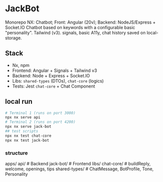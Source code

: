 # JackBot

Monorepo NX: Chatbot; Front: Angular (20v); Backend: NodeJS/Express + Socket.IO
Chatbot based on keywords with a configurable basic "personality".
Tailwind (v3). signals, basic A11y, chat history saved on local-storage.

## Stack
- Nx, npm
- Frontend: Angular + Signals + Tailwind v3
- Backend: Node + Express + Socket.IO
- Libs: `shared-types` (DTOs), `chat-core` (logics)
- Tests: Jest `chat-core` + Chat Component

## local run
```bash
# Terminal 1 (runs on port 3000)
npx nx serve api
# Terminal 2 (runs on port 4200)
npx nx serve jack-bot
## test scripts
npx nx test chat-core
npx nx test jack-bot

```
### structure
apps/
  api/        # Backend
  jack-bot/   # Frontend
libs/
  chat-core/  # buildReply, welcome, openings, tips
  shared-types/ # ChatMessage, BotProfile, Tone, Personality
